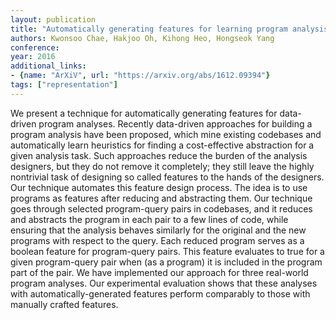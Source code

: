 ```yaml
---
layout: publication
title: "Automatically generating features for learning program analysis heuristics"
authors: Kwonsoo Chae, Hakjoo Oh, Kihong Heo, Hongseok Yang
conference: 
year: 2016
additional_links:
- {name: "ArXiV", url: "https://arxiv.org/abs/1612.09394"}
tags: ["representation"]
---
```

We present a technique for automatically generating features for data-driven program analyses. Recently data-driven approaches for building a program analysis have been proposed, which mine existing codebases and automatically learn heuristics for finding a cost-effective abstraction for a given analysis task. Such approaches reduce the burden of the analysis designers, but they do not remove it completely; they still leave the highly nontrivial task of designing so called features to the hands of the designers. Our technique automates this feature design process. The idea is to use programs as features after reducing and abstracting them. Our technique goes through selected program-query pairs in codebases, and it reduces and abstracts the program in each pair to a few lines of code, while ensuring that the analysis behaves similarly for the original and the new programs with respect to the query. Each reduced program serves as a boolean feature for program-query pairs. This feature evaluates to true for a given program-query pair when (as a program) it is included in the program part of the pair. We have implemented our approach for three real-world program analyses. Our experimental evaluation shows that these analyses with automatically-generated features perform comparably to those with manually crafted features. 
